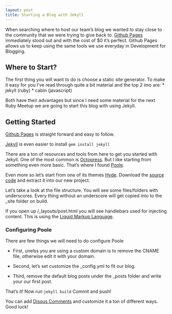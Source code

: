 ```yaml
---
layout: post
title: Starting a Blog with Jekyll
---
```


When searching where to host our team’s blog we wanted to stay close to the community that we were trying to give back to. [Github Pages](http://pages.github.com/) immediately stood out and with the cost of $0 it’s perfect.  Github Pages allows us to keep using the same tools we use everyday in Development for Blogging.

## Where to Start?
The first thing you will want to do is choose a static site generator.  To make it easy for you I’ve read through quite a bit material and the top 2 imo are:
     * jekyll (ruby)
     * cabin (javascript)

Both have their advantages but since I need some material for the next Ruby Meetup we are going to start this blog with using Jekyll.  

## Getting Started

[Github Pages](https://pages.github.com/) is straight forward and easy to follow.

[Jekyll](http://jekyllrb.com/)  is even easier to install
 ```gem install jekyll```

There are a ton of resources and tools from here to get you started with Jekyll.  One of the most common is [Octopress](http://octopress.org/).  But I like starting from something even more basic.  That’s where I found [Poole](https://github.com/poole/poole). 

Even more so let’s start from one of its themes [Hyde](https://github.com/poole/hyde). Download the [source code](https://github.com/poole/hyde/archive/master.zip) and extract it into our new project.

Let’s take a look at the file structure.  You will see some files/folders with underscores.  Every thing without an underscore will get copied into to the _site folder on build.

If you open up /_layouts/post.html  you will see handlebars used for injecting content.  This is using the [Liquid Markup Language](http://liquidmarkup.org/). 

### Configuring Poole
There are few things we will need to do configure Poole
  
  * First, unelss you are using a custom domain is to remove the CNAME file, otherwise edit it with your domain.

  * Second, let’s set customize the _config.yml to fit our blog.

  * Third, remove the default blog posts under the _posts folder and write your our first post.

That’s it! Now run ```jekyll build``` Commit and push!

You can add [Disqus Comments](https://help.disqus.com/customer/portal/articles/472138-jekyll-installation-instructions) and customize it a ton of different ways. Good luck!